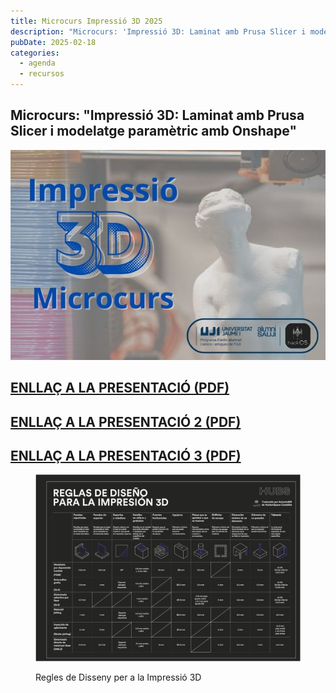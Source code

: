 ```yaml
---
title: Microcurs Impressió 3D 2025
description: "Microcurs: 'Impressió 3D: Laminat amb Prusa Slicer i modelatge paramètric amb Onshape'"
pubDate: 2025-02-18
categories:
  - agenda
  - recursos
---
```


## **Microcurs: "Impressió 3D: Laminat amb Prusa Slicer i modelatge paramètric amb Onshape"**

![](images/Banner600x400px.jpg)

## <a href="https://drive.google.com/uc?export=download&id=1mlRjIqN3Ekz0S_hKNkAyMb6zL-g_hNtw">**ENLLAÇ A LA PRESENTACIÓ (PDF)**</a>

## <a href="https://drive.google.com/uc?export=download&id=1mo-i57dWZJebl93xp9KAShWu8m0BywMb">**ENLLAÇ A LA PRESENTACIÓ 2 (PDF)**</a>

## <a href="https://drive.google.com/uc?export=download&id=1qPdpedg98qHknJdK3PokTFnIpCuVHcyJ">**ENLLAÇ A LA PRESENTACIÓ 3 (PDF)**</a>

<figure>

<a href="https://drive.google.com/file/d/1N0TUSqzN4FDGkwjD574nDcQtc0pWQjzc/view">![](images/TABLA-DE-REGLAS-DEL-DISENO-PARA-IMPRESION-3D-DARK-2.png)</a>

<figcaption>

Regles de Disseny per a la Impressió 3D

</figcaption>

</figure>
